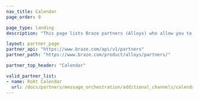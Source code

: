 ```yaml
---
nav_title: Calendar
page_order: 9

page_type: landing
description: "This page lists Braze partners (Alloys) who allow you to pull data from calendars to use in your personalized messaging."

layout: partner_page
partner_api: "https://www.braze.com/api/v1/partners"
partner_path: "https://www.braze.com/product/alloys/partners/"

partner_top_header: "Calendar"

valid_partner_list:
- name: Rokt Calendar
  url: /docs/partners/message_orchestration/additional_channels/calendar/rokt_calendar/
---
```

